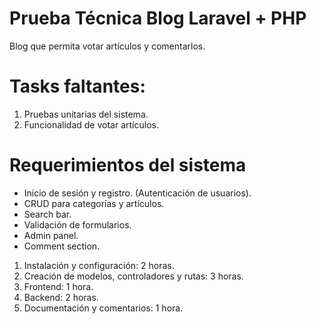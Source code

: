 # Prueba Técnica Blog Laravel + PHP 
Blog que permita votar artículos y comentarlos.

# Tasks faltantes:
1. Pruebas unitarias del sistema.
2. Funcionalidad de votar artículos.


# Requerimientos del sistema

- Inicio de sesión y registro. (Autenticación de usuarios).
- CRUD para categorías y artículos.
- Search bar.
- Validación de formularios.
- Admin panel.
- Comment section.

1. Instalación y configuración: 2 horas.
2. Creación de modelos, controladores y rutas: 3 horas.
3. Frontend: 1 hora.
4. Backend: 2 horas.
5. Documentación y comentarios: 1 hora.
